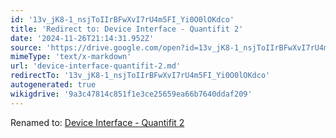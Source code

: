 ```yaml
---
id: '13v_jK8-1_nsjToIIrBFwXvI7rU4m5FI_Yi0O0lOKdco'
title: 'Redirect to: Device Interface - Quantifit 2'
date: '2024-11-26T21:14:31.952Z'
source: 'https://drive.google.com/open?id=13v_jK8-1_nsjToIIrBFwXvI7rU4m5FI_Yi0O0lOKdco'
mimeType: 'text/x-markdown'
url: 'device-interface-quantifit-2.md'
redirectTo: '13v_jK8-1_nsjToIIrBFwXvI7rU4m5FI_Yi0O0lOKdco'
autogenerated: true
wikigdrive: '9a3c47814c851f1e3ce25659ea66b7640ddaf209'
---
```

Renamed to: [Device Interface - Quantifit 2](device-interface-quantifit-2.md)
